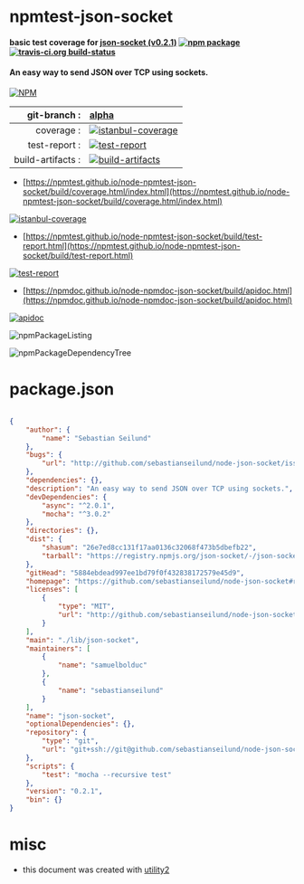 # npmtest-json-socket

#### basic test coverage for  [json-socket (v0.2.1)](https://github.com/sebastianseilund/node-json-socket#readme)  [![npm package](https://img.shields.io/npm/v/npmtest-json-socket.svg?style=flat-square)](https://www.npmjs.org/package/npmtest-json-socket) [![travis-ci.org build-status](https://api.travis-ci.org/npmtest/node-npmtest-json-socket.svg)](https://travis-ci.org/npmtest/node-npmtest-json-socket)

#### An easy way to send JSON over TCP using sockets.

[![NPM](https://nodei.co/npm/json-socket.png?downloads=true&downloadRank=true&stars=true)](https://www.npmjs.com/package/json-socket)

| git-branch : | [alpha](https://github.com/npmtest/node-npmtest-json-socket/tree/alpha)|
|--:|:--|
| coverage : | [![istanbul-coverage](https://npmtest.github.io/node-npmtest-json-socket/build/coverage.badge.svg)](https://npmtest.github.io/node-npmtest-json-socket/build/coverage.html/index.html)|
| test-report : | [![test-report](https://npmtest.github.io/node-npmtest-json-socket/build/test-report.badge.svg)](https://npmtest.github.io/node-npmtest-json-socket/build/test-report.html)|
| build-artifacts : | [![build-artifacts](https://npmtest.github.io/node-npmtest-json-socket/glyphicons_144_folder_open.png)](https://github.com/npmtest/node-npmtest-json-socket/tree/gh-pages/build)|

- [https://npmtest.github.io/node-npmtest-json-socket/build/coverage.html/index.html](https://npmtest.github.io/node-npmtest-json-socket/build/coverage.html/index.html)

[![istanbul-coverage](https://npmtest.github.io/node-npmtest-json-socket/build/screenCapture.buildCi.browser.%252Ftmp%252Fbuild%252Fcoverage.lib.html.png)](https://npmtest.github.io/node-npmtest-json-socket/build/coverage.html/index.html)

- [https://npmtest.github.io/node-npmtest-json-socket/build/test-report.html](https://npmtest.github.io/node-npmtest-json-socket/build/test-report.html)

[![test-report](https://npmtest.github.io/node-npmtest-json-socket/build/screenCapture.buildCi.browser.%252Ftmp%252Fbuild%252Ftest-report.html.png)](https://npmtest.github.io/node-npmtest-json-socket/build/test-report.html)

- [https://npmdoc.github.io/node-npmdoc-json-socket/build/apidoc.html](https://npmdoc.github.io/node-npmdoc-json-socket/build/apidoc.html)

[![apidoc](https://npmdoc.github.io/node-npmdoc-json-socket/build/screenCapture.buildCi.browser.%252Ftmp%252Fbuild%252Fapidoc.html.png)](https://npmdoc.github.io/node-npmdoc-json-socket/build/apidoc.html)

![npmPackageListing](https://npmtest.github.io/node-npmtest-json-socket/build/screenCapture.npmPackageListing.svg)

![npmPackageDependencyTree](https://npmtest.github.io/node-npmtest-json-socket/build/screenCapture.npmPackageDependencyTree.svg)



# package.json

```json

{
    "author": {
        "name": "Sebastian Seilund"
    },
    "bugs": {
        "url": "http://github.com/sebastianseilund/node-json-socket/issues"
    },
    "dependencies": {},
    "description": "An easy way to send JSON over TCP using sockets.",
    "devDependencies": {
        "async": "^2.0.1",
        "mocha": "^3.0.2"
    },
    "directories": {},
    "dist": {
        "shasum": "26e7ed8cc131f17aa0136c32068f473b5dbefb22",
        "tarball": "https://registry.npmjs.org/json-socket/-/json-socket-0.2.1.tgz"
    },
    "gitHead": "5884ebdead997ee1bd79f0f432838172579e45d9",
    "homepage": "https://github.com/sebastianseilund/node-json-socket#readme",
    "licenses": [
        {
            "type": "MIT",
            "url": "http://github.com/sebastianseilund/node-json-socket/raw/master/LICENSE"
        }
    ],
    "main": "./lib/json-socket",
    "maintainers": [
        {
            "name": "samuelbolduc"
        },
        {
            "name": "sebastianseilund"
        }
    ],
    "name": "json-socket",
    "optionalDependencies": {},
    "repository": {
        "type": "git",
        "url": "git+ssh://git@github.com/sebastianseilund/node-json-socket.git"
    },
    "scripts": {
        "test": "mocha --recursive test"
    },
    "version": "0.2.1",
    "bin": {}
}
```



# misc
- this document was created with [utility2](https://github.com/kaizhu256/node-utility2)
